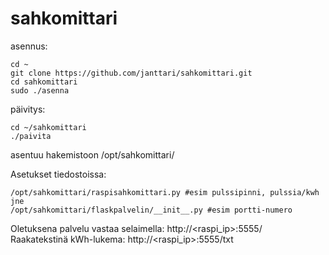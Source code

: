 # sahkomittari
asennus:

    cd ~
    git clone https://github.com/janttari/sahkomittari.git
    cd sahkomittari
    sudo ./asenna

päivitys:

    cd ~/sahkomittari
    ./paivita

asentuu hakemistoon /opt/sahkomittari/

Asetukset tiedostoissa:
```
/opt/sahkomittari/raspisahkomittari.py #esim pulssipinni, pulssia/kwh jne
/opt/sahkomittari/flaskpalvelin/__init__.py #esim portti-numero
```

Oletuksena palvelu vastaa selaimella: http://<raspi_ip>:5555/  
Raakatekstinä kWh-lukema: http://<raspi_ip>:5555/txt
